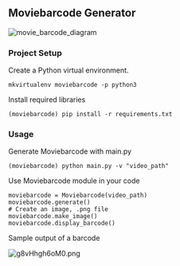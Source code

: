 ## Moviebarcode Generator


![movie_barcode_diagram](https://raw.githubusercontent.com/erolrecep/moviebarcode/moviebarcode/images/moviebarcode.gif)

        
### Project Setup

Create a Python virtual environment.

```{shell}
mkvirtualenv moviebarcode -p python3
```

Install required libraries
```{shell}
(moviebarcode) pip install -r requirements.txt
```

### Usage

Generate Moviebarcode with main.py

```{shell}
(moviebarcode) python main.py -v "video_path"
```

Use Moviebarcode module in your code

```{python}
moviebarcode = Moviebarcode(video_path)
moviebarcode.generate()
# Create an image, .png file
moviebarcode.make_image()
moviebarcode.display_barcode()
```

Sample output of a barcode

![g8vHhgh6oM0.png](https://github.com/erolrecep/movie_barcode/blob/master/images/g8vHhgh6oM0.png)
